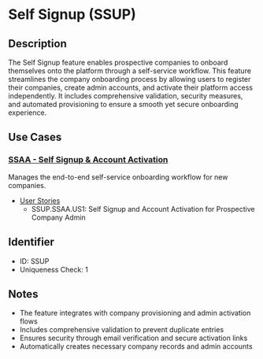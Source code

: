 # Self Signup (SSUP)

## Description
The Self Signup feature enables prospective companies to onboard themselves onto the platform through a self-service workflow. This feature streamlines the company onboarding process by allowing users to register their companies, create admin accounts, and activate their platform access independently. It includes comprehensive validation, security measures, and automated provisioning to ensure a smooth yet secure onboarding experience.

## Use Cases

### [SSAA - Self Signup & Account Activation](./SSAA/README.md)
Manages the end-to-end self-service onboarding workflow for new companies.
- [User Stories](./SSAA/user-stories.md)
  - SSUP.SSAA.US1: Self Signup and Account Activation for Prospective Company Admin

## Identifier
- ID: SSUP
- Uniqueness Check: 1

## Notes
- The feature integrates with company provisioning and admin activation flows
- Includes comprehensive validation to prevent duplicate entries
- Ensures security through email verification and secure activation links
- Automatically creates necessary company records and admin accounts